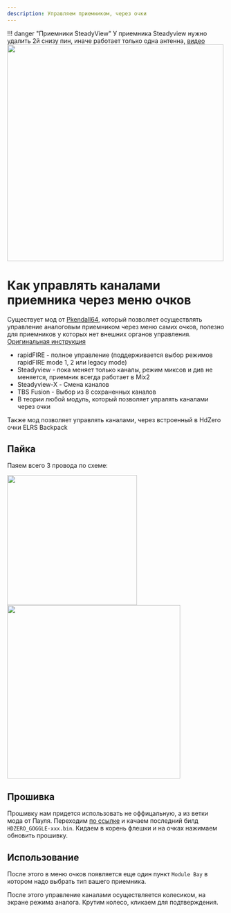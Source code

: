 ```yaml
---
description: Управляем приемником, через очки
---
```


!!! danger "Приемники SteadyView"
    У приемника Steadyview нужно удалить 2й снизу пин, иначе работает только одна антенна, [видео](https://youtube.com/shorts/ZgIywegZMVw?feature=share)
    <img src="/assets/images/hdzero/steadyremove.png" width="500">

# Как управлять каналами приемника через меню очков

Существует мод от [Pkendall64](https://github.com/pkendall64), который позволяет осуществлять управление аналоговым приемником через меню самих очков, полезно для приемников у которых нет внешних органов управления. [Оригинальная инструкция](https://github.com/pkendall64/hdzero-goggle/wiki/Analog-Module-Backpack-Control)

* rapidFIRE - полное управление (поддерживается выбор режимов rapidFIRE mode 1, 2 или legacy mode)
* Steadyview - пока меняет только каналы, режим миксов и див не меняется, приемник всегда работает в Mix2 
* Steadyview-X - Смена каналов
* TBS Fusion - Выбор из 8 сохраненных каналов
* В теории любой модуль, который позволяет упралять каналами через очки

Также мод позволяет управлять каналами, через встроенный в HdZero очки ELRS Backpack

## Пайка

Паяем всего 3 провода по схеме:

<img src="/assets/images/hdzero/pic1.png" width="300">
<img src="/assets/images/hdzero/pic2.png" width="400">

## Прошивка

Прошивку нам придется использовать не оффицальную, а из ветки мода от Пауля.
Переходим [по ссылке](https://github.com/pkendall64/hdzero-goggle/actions?query=branch%3Aanalog-module-control) и качаем последний билд `HDZERO_GOGGLE-xxx.bin`. Кидаем в корень флешки и на очках нажимаем обновить прошивку.

## Использование

После этого в меню очков появляется еще один пункт `Module Bay` в котором надо выбрать тип вашего приемника.

После этого управление каналами осуществляется колесиком, на экране режима аналога. Крутим колесо, кликаем для подтверждения.
